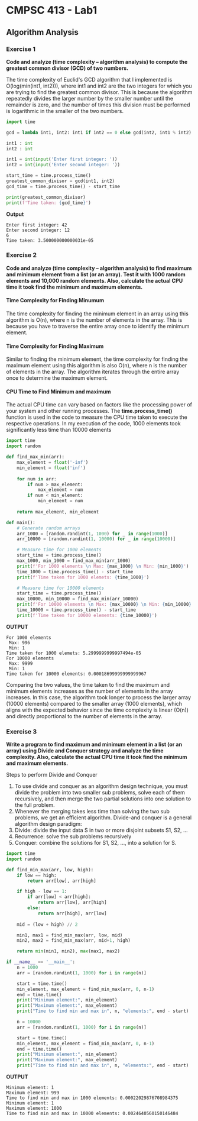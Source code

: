 # CMPSC 413 - Lab1
## Algorithm Analysis

### Exercise 1
__Code and analyze (time complexity – algorithm analysis) to compute the greatest common divisor (GCD)
of two numbers.__

The time complexity of Euclid's GCD algorithm that I implemented is O(log(min(int1, int2))), where int1 and int2 are the two integers for which you are trying to find the greatest common divisor. This is because the algorithm repeatedly divides the larger number by the smaller number until the remainder is zero, and the number of times this division must be performed is logarithmic in the smaller of the two numbers.

```python
import time

gcd = lambda int1, int2: int1 if int2 == 0 else gcd(int2, int1 % int2)

int1 : int
int2 : int

int1 = int(input('Enter first integer: '))
int2 = int(input('Enter second integer: '))

start_time = time.process_time()
greatest_common_divisor = gcd(int1, int2)
gcd_time = time.process_time() - start_time

print(greatest_common_divisor)
print(f'Time taken: {gcd_time}')
```
__Output__
```
Enter first integer: 42
Enter second integer: 12
6
Time taken: 3.500000000000031e-05
```


### Exercise 2
__Code and analyze (time complexity – algorithm analysis) to find maximum and minimum element from a
list (or an array). Test it with 1000 random elements and 10,000 random elements. Also, calculate the
actual CPU time it took find the minimum and maximum elements.__

#### Time Complexity for Finding Minumum
The time complexity for finding the minimum element in an array using this algorithm is O(n), where n is the number of elements in the array. This is because you 
have to traverse the entire array once to identify the minimum element.

#### Time Complexity for Finding Maximum
Similar to finding the minimum element, the time complexity for finding the maximum element using this algorithm is also O(n), where n is the number of elements 
in the array. The algorithm iterates through the entire array once to determine the maximum element.

#### CPU Time to Find Minimum and maximum
The actual CPU time can vary based on factors like the processing power of your system and other running processes. The __time.process_time()__ function is used 
in the code to measure the CPU time taken to execute the respective operations. In my execution of the code, 1000 elements took significantly less time than 10000
elements 

```python
import time
import random

def find_max_min(arr):
    max_element = float('-inf')
    min_element = float('inf')
    
    for num in arr:
        if num > max_element:
            max_element = num
        if num < min_element:
            min_element = num
    
    return max_element, min_element

def main():
    # Generate random arrays
    arr_1000 = [random.randint(1, 1000) for _ in range(1000)]
    arr_10000 = [random.randint(1, 10000) for _ in range(10000)]

    # Measure time for 1000 elements
    start_time = time.process_time()
    max_1000, min_1000 = find_max_min(arr_1000)
    print(f'For 1000 elements \n Max: {max_1000} \n Min: {min_1000}')
    time_1000 = time.process_time() - start_time
    print(f'Time taken for 1000 elemets: {time_1000}')

    # Measure time for 10000 elements
    start_time = time.process_time()
    max_10000, min_10000 = find_max_min(arr_10000)
    print(f'For 10000 elements \n Max: {max_10000} \n Min: {min_10000}')
    time_10000 = time.process_time() - start_time
    print(f'Time taken for 10000 elements: {time_10000}')
```
**OUTPUT**
```
For 1000 elements
 Max: 996
 Min: 1
Time taken for 1000 elemets: 5.2999999999997494e-05
For 10000 elements
 Max: 9999
 Min: 1
Time taken for 10000 elements: 0.00018699999999999967
```

Comparing the two values, the time taken to find the maximum and minimum elements increases as the number of elements in the array increases. In this case, the 
algorithm took longer to process the larger array (10000 elements) compared to the smaller array (1000 elements), which aligns with the expected behavior since 
the time complexity is linear (O(n)) and directly proportional to the number of elements in the array.

### Exercise 3
__Write a program to find maximum and minimum element in a list (or an array) using Divide and Conquer
strategy and analyze the time complexity. Also, calculate the actual CPU time it took find the minimum
and maximum elements.__

Steps to perform Divide and Conquer
1. To use divide and conquer as an algorithm design technique, you must divide the problem into two
smaller sub problems, solve each of them recursively, and then merge the two partial solutions into one
solution to the full problem.
2. Whenever the merging takes less time than solving the two sub problems, we get an efficient algorithm.
Divide-and conquer is a general algorithm design paradigm:
1. Divide: divide the input data S in two or more disjoint subsets S1, S2, ...
2. Recurrence: solve the sub problems recursively
3. Conquer: combine the solutions for S1, S2, ..., into a solution for S.

```python
import time
import random

def find_min_max(arr, low, high):
    if low == high: 
        return arr[low], arr[high]

    if high - low == 1:
        if arr[low] < arr[high]:
            return arr[low], arr[high]
        else:
            return arr[high], arr[low]
    
    mid = (low + high) // 2

    min1, max1 = find_min_max(arr, low, mid)
    min2, max2 = find_min_max(arr, mid+1, high)

    return min(min1, min2), max(max1, max2)

if __name__ == '__main__':
    n = 1000
    arr = [random.randint(1, 1000) for i in range(n)]

    start = time.time()
    min_element, max_element = find_min_max(arr, 0, n-1)
    end = time.time()
    print("Minimum element:", min_element)
    print("Maximum element:", max_element)
    print("Time to find min and max in", n, "elements:", end - start)

    n = 10000
    arr = [random.randint(1, 1000) for i in range(n)]

    start = time.time()
    min_element, max_element = find_min_max(arr, 0, n-1)
    end = time.time()
    print("Minimum element:", min_element) 
    print("Maximum element:", max_element)
    print("Time to find min and max in", n, "elements:", end - start)
```
**OUTPUT**
```
Minimum element: 1
Maximum element: 999
Time to find min and max in 1000 elements: 0.00022029876708984375
Minimum element: 1
Maximum element: 1000
Time to find min and max in 10000 elements: 0.0024640560150146484
```

